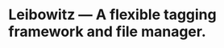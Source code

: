Leibowitz — A flexible tagging framework and file manager.
===========================================================
